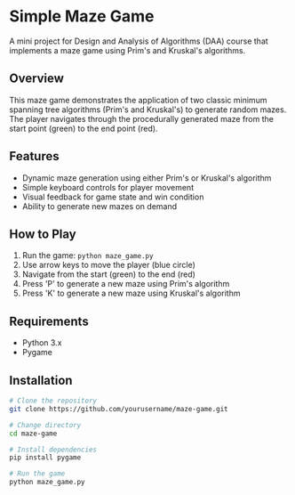 # Simple Maze Game

A mini project for Design and Analysis of Algorithms (DAA) course that implements a maze game using Prim's and Kruskal's algorithms.

## Overview

This maze game demonstrates the application of two classic minimum spanning tree algorithms (Prim's and Kruskal's) to generate random mazes. The player navigates through the procedurally generated maze from the start point (green) to the end point (red).

## Features

- Dynamic maze generation using either Prim's or Kruskal's algorithm
- Simple keyboard controls for player movement
- Visual feedback for game state and win condition
- Ability to generate new mazes on demand

## How to Play

1. Run the game: `python maze_game.py`
2. Use arrow keys to move the player (blue circle)
3. Navigate from the start (green) to the end (red)
4. Press 'P' to generate a new maze using Prim's algorithm
5. Press 'K' to generate a new maze using Kruskal's algorithm

## Requirements

- Python 3.x
- Pygame

## Installation

```bash
# Clone the repository
git clone https://github.com/yourusername/maze-game.git

# Change directory
cd maze-game

# Install dependencies
pip install pygame

# Run the game
python maze_game.py
